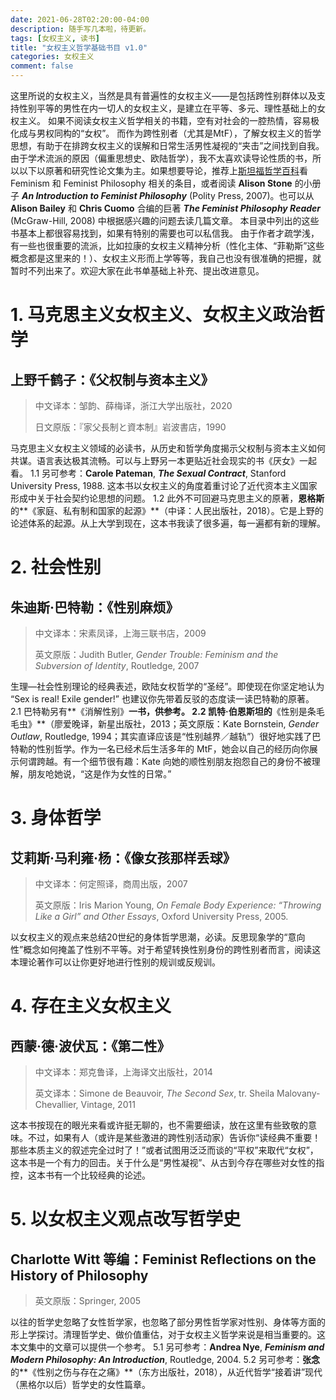```yaml
---
date: 2021-06-28T02:20:00-04:00
description: 随手写几本啦，待更新。
tags: [女权主义, 读书]
title: "女权主义哲学基础书目 v1.0"
categories: 女权主义
comment: false
---
```

这里所说的女权主义，当然是具有普遍性的女权主义——是包括跨性别群体以及支持性别平等的男性在内一切人的女权主义，是建立在平等、多元、理性基础上的女权主义。
如果不阅读女权主义哲学相关的书籍，空有对社会的一腔热情，容易极化成与男权同构的“女权”。
而作为跨性别者（尤其是MtF），了解女权主义的哲学思想，有助于在排跨女权主义的误解和日常生活男性凝视的“夹击”之间找到自我。
由于学术流派的原因（偏重思想史、欧陆哲学），我不太喜欢读导论性质的书，所以以下以原著和研究性论文集为主。如果想要导论，推荐上[斯坦福哲学百科](https://plato.stanford.edu)看 Feminism 和 Feminist Philosophy 相关的条目，或者阅读 **Alison Stone** 的小册子 ***An Introduction to Feminist Philosophy*** (Polity Press, 2007)。也可以从 **Alison Bailey** 和 **Chris Cuomo** 合编的巨著 ***The Feminist Philosophy Reader***  (McGraw-Hill, 2008) 中根据感兴趣的问题去读几篇文章。
本目录中列出的这些书基本上都很容易找到，如果有特别的需要也可以私信我。
由于作者才疏学浅，有一些也很重要的流派，比如拉康的女权主义精神分析（性化主体、“菲勒斯”这些概念都是这里来的！）、女权主义形而上学等等，我自己也没有很准确的把握，就暂时不列出来了。欢迎大家在此书单基础上补充、提出改进意见。

# 1. 马克思主义女权主义、女权主义政治哲学
## 上野千鹤子：《父权制与资本主义》
> 中文译本：邹韵、薛梅译，浙江大学出版社，2020
>
> 日文原版：『家父長制と資本制』岩波書店，1990

马克思主义女权主义领域的必读书，从历史和哲学角度揭示父权制与资本主义如何共谋。语言表达极其流畅。可以与上野另一本更贴近社会现实的书《厌女》一起看。
1.1 另可参考：**Carole Pateman**, ***The Sexual Contract***, Stanford University Press, 1988. 这本书以女权主义的角度着重讨论了近代资本主义国家形成中关于社会契约论思想的问题。
1.2 此外不可回避马克思主义的原著，**恩格斯**的**《家庭、私有制和国家的起源》**（中译：人民出版社，2018）。它是上野的论述体系的起源。从上大学到现在，这本书我读了很多遍，每一遍都有新的理解。

# 2. 社会性别
## 朱迪斯·巴特勒：《性别麻烦》
> 中文译本：宋素凤译，上海三联书店，2009
>
> 英文原版：Judith Butler, *Gender Trouble: Feminism and the Subversion of Identity*, Routledge, 2007

生理—社会性别理论的经典表述，欧陆女权哲学的“圣经”。即使现在你坚定地认为 “Sex is real! Exile gender!” 也建议你先带着反驳的态度读一读巴特勒的原著。
2.1 巴特勒另有**《消解性别》**一书，供参考。
2.2 **凯特·伯恩斯坦**的**《性别是条毛毛虫》**（廖爱晚译，新星出版社，2013；英文原版：Kate Bornstein, *Gender Outlaw*, Routledge, 1994；其实直译应该是“性别越界／越轨”）很好地实践了巴特勒的性别哲学。作为一名已经术后生活多年的 MtF，她会以自己的经历向你展示何谓跨越。有一个细节很有趣：Kate 向她的顺性别朋友抱怨自己的身份不被理解，朋友呛她说，“这是作为女性的日常。”

# 3. 身体哲学
## 艾莉斯·马利雍·杨：《像女孩那样丢球》
> 中文译本：何定照译，商周出版，2007
>
> 英文原版：Iris Marion Young, *On Female Body Experience: “Throwing Like a Girl” and Other Essays*, Oxford University Press, 2005.

以女权主义的观点来总结20世纪的身体哲学思潮，必读。反思现象学的“意向性”概念如何掩盖了性别不平等。对于希望转换性别身份的跨性别者而言，阅读这本理论著作可以让你更好地进行性别的规训或反规训。

# 4. 存在主义女权主义
## 西蒙·德·波伏瓦：《第二性》
> 中文译本：郑克鲁译，上海译文出版社，2014
>
> 英文译本：Simone de Beauvoir, *The Second Sex*, tr. Sheila Malovany-Chevallier, Vintage, 2011

这本书按现在的眼光来看或许挺无聊的，也不需要细读，放在这里有些致敬的意味。不过，如果有人（或许是某些激进的跨性别活动家）告诉你“读经典不重要！那些本质主义的叙述完全过时了！”或者试图用泛泛而谈的“平权”来取代“女权”，这本书是一个有力的回击。关于什么是“男性凝视”、从古到今存在哪些对女性的指控，这本书有一个比较经典的论述。

# 5. 以女权主义观点改写哲学史
## Charlotte Witt 等编：Feminist Reflections on the History of Philosophy
>英文原版：Springer, 2005

以往的哲学史忽略了女性哲学家，也忽略了部分男性哲学家对性别、身体等方面的形上学探讨。清理哲学史、做价值重估，对于女权主义哲学来说是相当重要的。这本文集中的文章可以提供一个参考。
5.1 另可参考：**Andrea Nye**, ***Feminism and Modern Philosophy: An Introduction***, Routledge, 2004.
5.2 另可参考：**张念**的**《性别之伤与存在之痛》**（东方出版社，2018），从近代哲学“接着讲”现代（黑格尔以后）哲学史的女性篇章。
